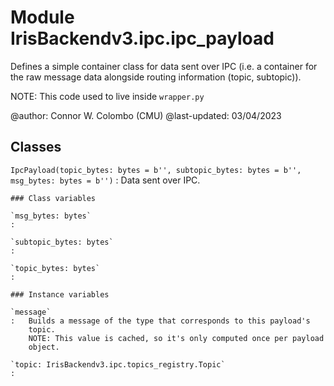 Module IrisBackendv3.ipc.ipc_payload
====================================
Defines a simple container class for data sent over IPC (i.e. a container for
the raw message data alongside routing information (topic, subtopic)).

NOTE: This code used to live inside `wrapper.py`

@author: Connor W. Colombo (CMU)
@last-updated: 03/04/2023

Classes
-------

`IpcPayload(topic_bytes: bytes = b'', subtopic_bytes: bytes = b'', msg_bytes: bytes = b'')`
:   Data sent over IPC.

    ### Class variables

    `msg_bytes: bytes`
    :

    `subtopic_bytes: bytes`
    :

    `topic_bytes: bytes`
    :

    ### Instance variables

    `message`
    :   Builds a message of the type that corresponds to this payload's
        topic.
        NOTE: This value is cached, so it's only computed once per payload
        object.

    `topic: IrisBackendv3.ipc.topics_registry.Topic`
    :